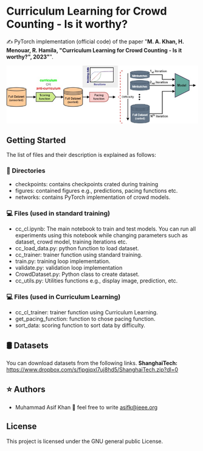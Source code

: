 

# Curriculum Learning for Crowd Counting - Is it worthy?

✍️ PyTorch implementation (official code) of the paper "**M. A. Khan, H. Menouar, R. Hamila, "Curriculum Learning for Crowd Counting - Is it worthy?", 2023"**".


![alt text](https://github.com/muasifk/CLCC/blob/main/clcc.jpg?raw=true)

## Getting Started

The list of files and their description is explained as follows:

### 📂 Directories

- checkpoints: contains checkpoints crated during training
- figures: contained figures e.g., predictions, pacing functions etc.
- networks: contains PyTorch implementation of crowd models.


### 💻 Files (used in standard training)

- cc_cl.ipynb:  The main notebook to train and test models. You can run all experiments using this notebook while changing parameters such as dataset, crowd model, training iterations etc.
- cc_load_data.py:  python function to load dataset.
- cc_trainer: trainer function using standard training.
- train.py: training loop implementation.
- validate.py:  validation loop implementation
- CrowdDataset.py:  Python class to create dataset.
- cc_utils.py: Utilities functions e.g., display image, prediction, etc.

### 💻 Files (used in Curriculum Learning)

- cc_cl_trainer:  trainer function using Curriculum Learning.
- get_pacing_function:  function to chose pacing function.
- sort_data:  scoring function to sort data by difficulty.

## 🛢 Datasets

You can download datasets from the following links.
**ShanghaiTech:**  https://www.dropbox.com/s/fipgjqxl7uj8hd5/ShanghaiTech.zip?dl=0


## ⭐️ Authors

- Muhammad Asif Khan  📧 feel free to write <asifk@ieee.org>

## License

This project is licensed under the GNU general public License.
